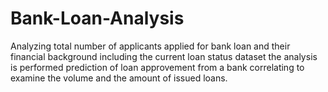 # Bank-Loan-Analysis
Analyzing total number of applicants applied for bank loan and their financial background including the current loan status dataset the 
analysis is performed prediction of loan approvement from a bank correlating to examine the volume and the amount of issued loans.
